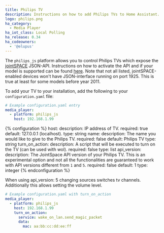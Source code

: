 ```yaml
---
title: Philips TV
description: Instructions on how to add Philips TVs to Home Assistant.
logo: philips.png
ha_category:
  - Media Player
ha_iot_class: Local Polling
ha_release: 0.34
ha_codeowners:
  - '@elupus'
---
```


The `philips_js` platform allows you to control Philips TVs which expose the [jointSPACE](http://jointspace.sourceforge.net/) JSON-API. Instructions on how to activate the API and if your model is supported can be found [here](http://jointspace.sourceforge.net/download.html). Note that not all listed, jointSPACE-enabled devices won't have JSON-interface running on port 1925. This is true at least for some models before year 2011.

To add your TV to your installation, add the following to your `configuration.yaml` file:

```yaml
# Example configuration.yaml entry
media_player:
  - platform: philips_js
    host: 192.168.1.99
```

{% configuration %}
host:
  description: IP address of TV.
  required: true
  default: 127.0.0.1 (localhost).
  type: string
name:
  description: The name you would like to give to the Philips TV.
  required: false
  default: Philips TV
  type: string
turn_on_action:
  description: A script that will be executed to turn on the TV (can be used with wol).
  required: false
  type: list
api_version:
  description: The JointSpace API version of your Philips TV. This is an experimental option and not all the functionalities are guaranteed to work with API versions different from `1` and `5`.
  required: false
  default: 1
  type: integer
{% endconfiguration %}

<div class='note'>
When using api_version: 5 changing sources switches tv channels. Additionally this allows setting the volume level.
</div>

```yaml
# Example configuration.yaml with turn_on_action
media_player:
  - platform: philips_js
    host: 192.168.1.99
    turn_on_action:
      service: wake_on_lan.send_magic_packet
      data:
        mac: aa:bb:cc:dd:ee:ff
```
